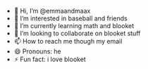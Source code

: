 - 👋 Hi, I’m @emmaandmaax
- 👀 I’m interested in baseball and friends
- 🌱 I’m currently learning math and blooket
- 💞️ I’m looking to collaborate on blooket stuff
- 📫 How to reach me though my email
- 😄 Pronouns: he
- ⚡ Fun fact: i love blooket

<!---
emmaandmaax/emmaandmaax is a ✨ special ✨ repository because its `README.md` (this file) appears on your GitHub profile.
You can click the Preview link to take a look at your changes.
--->
